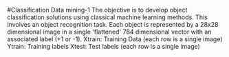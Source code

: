 #Classification
Data mining-1 
The objective is to develop object classification solutions using classical machine learning methods.
This involves an object recognition task. 
Each object is represented by a 28x28 dimensional image in a single 'flattened' 784 dimensional vector with an associated label (+1 or -1).
Xtrain: Training Data (each row is a single image) 
Ytrain: Training labels
Xtest: Test labels (each row is a single image)
